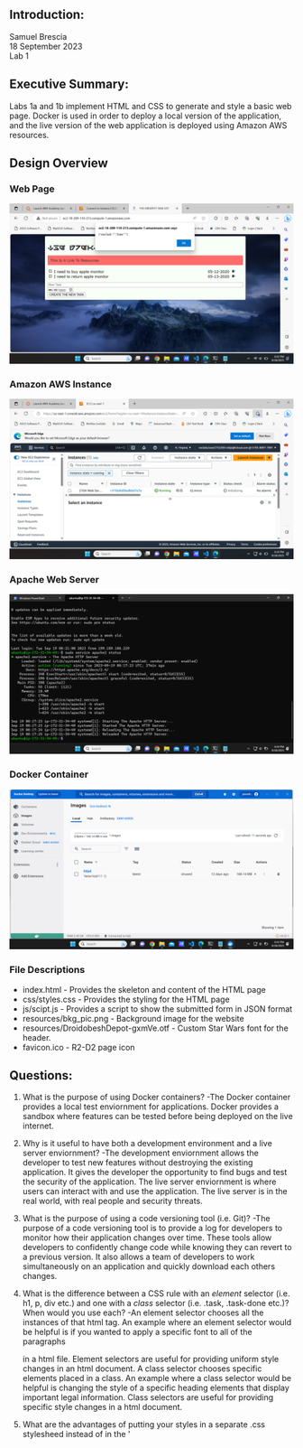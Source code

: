 
## Introduction:
Samuel Brescia  
18 September 2023  
Lab 1  

## Executive Summary:

Labs 1a and 1b implement HTML and CSS to generate and style a basic web page. Docker is used in order to deploy a local version of the application, and the live version of the web application is deployed using Amazon AWS resources. 

## Design Overview



### Web Page
![Screenshot of the webpage ](/lab1/images/webpage.png)

### Amazon AWS Instance
![Screenshot of the Amazon AWS instance](/lab1/images/amazon.png)

### Apache Web Server
![Screenshot of current status of the apache2 web server](/lab1/images/apache.png)

### Docker Container
![Screenshot the Docker Desktop application](/lab1/images/docker.png)

### File Descriptions

* index.html - Provides the skeleton and content of the HTML page
* css/styles.css - Provides the styling for the HTML page
* js/scipt.js - Provides a script to show the submitted form in JSON format
* resources/bkg_pic.png - Background image for the website  
* resources/DroidobeshDepot-gxmVe.otf - Custom Star Wars font for the header.
* favicon.ico - R2-D2 page icon

## Questions:

1. What is the purpose of using Docker containers?
  -The Docker container provides a local test enviornment for applications. Docker provides a sandbox where features can be tested before being deployed on the live internet. 

2. Why is it useful to have both a development environment and a live server enviornment?
  -The development enviornment allows the developer to test new features without destroying the existing application. It gives the developer the opportunity to find bugs and test the security of the application. The live server enviornment is where users can interact with and use the application. The live server is in the real world, with real people and security threats.

3. What is the purpose of using a code versioning tool (i.e. Git)?
  -The purpose of a code versioning tool is to provide a log for developers to monitor how their application changes over time. These tools allow developers to confidently change code while knowing they can revert to a previous version. It also allows a team of developers to work simultaneously on an application and quickly download each others changes. 

4. What is the difference between a CSS rule with an *element* selector (i.e. h1, p, div etc.) and one with a *class* selector (i.e. .task, .task-done etc.)? When would you use each?
  -An element selector chooses all the instances of that html tag. An example where an element selector would be helpful is if you wanted to apply a specific font to all of the paragraphs <p></p> in a html file. Element selectors are useful for providing uniform style changes in an html document. A class selector chooses specific elements placed in a class. An example where a class selector would be helpful is changing the style of a specific heading elements that display important legal information. Class selectors are useful for providing specific style changes in a html document.

5. What are the advantages of putting your styles in a separate .css stylesheed instead of in the '<style>' element of '<head'>?
  -An advantage is that the style of the entire page can be instantly changed. Instead of having to edit all of the code in the html document a new style sheet can be attatched giving the site a whole new feel. A good example of this is the website CSS Zen Garden where the same HTML content is given a totally different look and feel because of the external style sheet.

6. How do web browsers choose which CSS to use for an HTML element whe the CSS rules contradict each other? What is the order of precedence for CSS rules?
  -Web browsers follow a specificity hierarchy in determining which CSS rule to apply. The specificity hierarchy in order of most to least prevalent is: inline styles, IDs, classes, and elements. If there are two contradictory rules then the latest rule takes the precedence.

7. Why should you disable directory access for your server?
  -Directory access needs to be disabled because sensitive user information can be found in log and database files. If a hacker was able to see the directory they could gain insights into how the web application acts that would allow them to deploy exploits against the system.

## Lessons Learned:

### Styling a Specific Condition in CSS

During lab 1B I ran into difficulties selecting specific HTML conditions. I wanted to color my checkbox orange after it was check done. I made several attempts to adjust the style but everything I tried did not work. After some research in w3schools, I realized that the provided code created a pseudo element for the checkbox when it was checked, and that I need to style the pseudo element. With this knowledge I was able to make the proper changes in the CSS.

### Syncing the Git Repository on the Live Server

Early on in Lab 1A I was confused why the live server was not reflecting the changes I was pushing to my git repository. I kept seeing the local changes on my docker container, but these changes were not mirrored on the live website. After reading the command list on git

## Conclusions :

- Configure and run an Amazon AWS cloud server
- Install and configure a Docker container
- Install and configure an Apache2 web server
- Pass user entered data into a JSON string
- Create and design a web page
- Use a code repository tool to dynamically change source code

## References

https://www.w3schools.com/css/css_specificity.asp
https://www.csszengarden.com/
https://www.w3schools.com/CSS/

